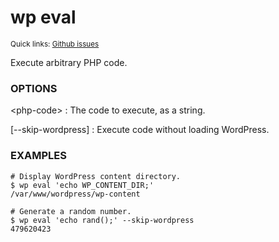 # wp eval

<small>Quick links: <a href="https://github.com/issues?q=is%3Aopen+label%3Acommand%3Aeval+sort%3Aupdated-desc+org%3Awp-cli">Github issues</a></small>

Execute arbitrary PHP code.

### OPTIONS

&lt;php-code&gt;
: The code to execute, as a string.

[\--skip-wordpress]
: Execute code without loading WordPress.

### EXAMPLES

    # Display WordPress content directory.
    $ wp eval 'echo WP_CONTENT_DIR;'
    /var/www/wordpress/wp-content

    # Generate a random number.
    $ wp eval 'echo rand();' --skip-wordpress
    479620423



